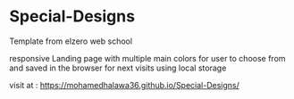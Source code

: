 # Special-Designs
Template from elzero web school

responsive Landing page with multiple main colors for user to choose from and saved in the browser for next visits using local storage

visit at : https://mohamedhalawa36.github.io/Special-Designs/

